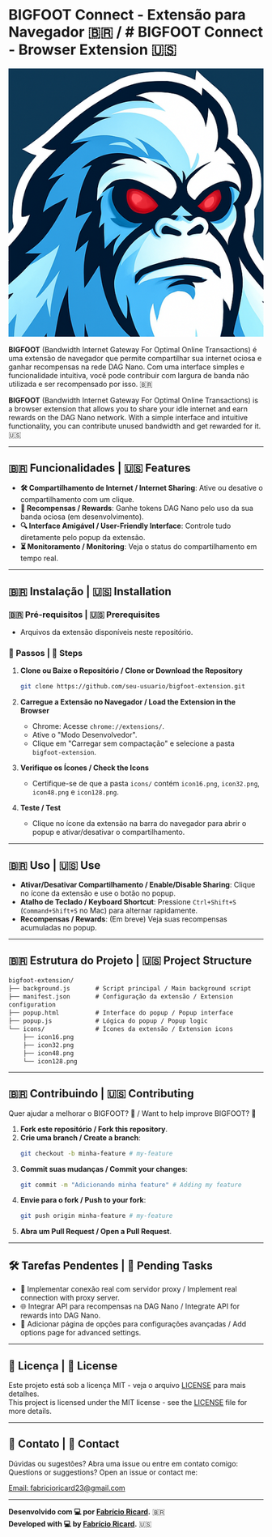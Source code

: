 # BIGFOOT Connect - Extensão para Navegador 🇧🇷 / # BIGFOOT Connect - Browser Extension 🇺🇸

![BIGFOOT Logo](icons/icon128.png)

**BIGFOOT** (Bandwidth Internet Gateway For Optimal Online Transactions) é uma extensão de navegador que permite compartilhar sua internet ociosa e ganhar recompensas na rede DAG Nano. Com uma interface simples e funcionalidade intuitiva, você pode contribuir com largura de banda não utilizada e ser recompensado por isso. 🇧🇷  

**BIGFOOT** (Bandwidth Internet Gateway For Optimal Online Transactions) is a browser extension that allows you to share your idle internet and earn rewards on the DAG Nano network. With a simple interface and intuitive functionality, you can contribute unused bandwidth and get rewarded for it. 🇺🇸  

---

## 🇧🇷 Funcionalidades | 🇺🇸 Features

- **🛠️ Compartilhamento de Internet / Internet Sharing**: Ative ou desative o compartilhamento com um clique.
- **🌟 Recompensas / Rewards**: Ganhe tokens DAG Nano pelo uso da sua banda ociosa (em desenvolvimento).
- **🔍 Interface Amigável / User-Friendly Interface**: Controle tudo diretamente pelo popup da extensão.
- **⏳ Monitoramento / Monitoring**: Veja o status do compartilhamento em tempo real.

---

## 🇧🇷 Instalação | 🇺🇸 Installation

### 🇧🇷 Pré-requisitos | 🇺🇸 Prerequisites
- Arquivos da extensão disponíveis neste repositório.

### 📝 Passos | 🌟 Steps
1. **Clone ou Baixe o Repositório / Clone or Download the Repository**
   ```sh
   git clone https://github.com/seu-usuario/bigfoot-extension.git
   ```
2. **Carregue a Extensão no Navegador / Load the Extension in the Browser**
   - Chrome: Acesse `chrome://extensions/`.
   - Ative o "Modo Desenvolvedor".
   - Clique em "Carregar sem compactação" e selecione a pasta `bigfoot-extension`.

3. **Verifique os Ícones / Check the Icons**
   - Certifique-se de que a pasta `icons/` contém `icon16.png`, `icon32.png`, `icon48.png` e `icon128.png`.

4. **Teste / Test**
   - Clique no ícone da extensão na barra do navegador para abrir o popup e ativar/desativar o compartilhamento.

---

## 🇧🇷 Uso | 🇺🇸 Use

- **Ativar/Desativar Compartilhamento / Enable/Disable Sharing**: Clique no ícone da extensão e use o botão no popup.
- **Atalho de Teclado / Keyboard Shortcut**: Pressione `Ctrl+Shift+S` (`Command+Shift+S` no Mac) para alternar rapidamente.
- **Recompensas / Rewards**: (Em breve) Veja suas recompensas acumuladas no popup.

---

## 🇧🇷 Estrutura do Projeto | 🇺🇸 Project Structure

```
bigfoot-extension/
├── background.js       # Script principal / Main background script
├── manifest.json       # Configuração da extensão / Extension configuration
├── popup.html          # Interface do popup / Popup interface
├── popup.js            # Lógica do popup / Popup logic
└── icons/              # Ícones da extensão / Extension icons
    ├── icon16.png
    ├── icon32.png
    ├── icon48.png
    └── icon128.png
```

---

## 🇧🇷 Contribuindo | 🇺🇸 Contributing

Quer ajudar a melhorar o BIGFOOT? 🌟 / Want to help improve BIGFOOT? 🌟  

1. **Fork este repositório / Fork this repository**.
2. **Crie uma branch / Create a branch**:
   ```sh
   git checkout -b minha-feature # my-feature
   ```
3. **Commit suas mudanças / Commit your changes**:
   ```sh
   git commit -m "Adicionando minha feature" # Adding my feature
   ```
4. **Envie para o fork / Push to your fork**:
   ```sh
   git push origin minha-feature # my-feature
   ```
5. **Abra um Pull Request / Open a Pull Request**.

---

## 🛠️ Tarefas Pendentes | 🌟 Pending Tasks

- 🔗 Implementar conexão real com servidor proxy / Implement real connection with proxy server.
- 🌐 Integrar API para recompensas na DAG Nano / Integrate API for rewards into DAG Nano.
- 🔧 Adicionar página de opções para configurações avançadas / Add options page for advanced settings.

---

## 📝 Licença | 🌟 License

Este projeto está sob a licença MIT - veja o arquivo [LICENSE](LICENSE) para mais detalhes.  
This project is licensed under the MIT license - see the [LICENSE](LICENSE) file for more details.

---

## 📧 Contato | 🌟 Contact

Dúvidas ou sugestões? Abra uma issue ou entre em contato comigo:  
Questions or suggestions? Open an issue or contact me:

[Email: fabricioricard23@gmail.com](mailto:fabricioricard23@gmail.com)

---

**Desenvolvido com 💻 por [Fabrício Ricard](https://github.com/fabricioricard).** 🇧🇷  
**Developed with 💻 by [Fabrício Ricard](https://github.com/fabricioricard).** 🇺🇸
